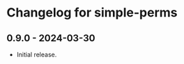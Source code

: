 Changelog for simple-perms
==========================

0.9.0 - 2024-03-30
------------------

* Initial release.
